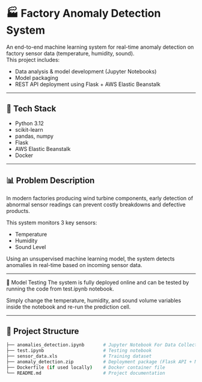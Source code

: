 # 🏭 Factory Anomaly Detection System

An end-to-end machine learning system for real-time anomaly detection on factory sensor data (temperature, humidity, sound).  
This project includes:  
- Data analysis & model development (Jupyter Notebooks)
- Model packaging
- REST API deployment using Flask + AWS Elastic Beanstalk

---

## 🔧 Tech Stack

- Python 3.12
- scikit-learn
- pandas, numpy
- Flask
- AWS Elastic Beanstalk
- Docker 

---

## 📊 Problem Description

In modern factories producing wind turbine components, early detection of abnormal sensor readings can prevent costly breakdowns and defective products.

This system monitors 3 key sensors:
- Temperature
- Humidity
- Sound Level

Using an unsupervised machine learning model, the system detects anomalies in real-time based on incoming sensor data.

---

🧪 Model Testing
The system is fully deployed online and can be tested by running the code from test.ipynb notebook.

Simply change the temperature, humidity, and sound volume variables inside the notebook and re-run the prediction cell.

---

## 📂 Project Structure

```bash
├── anomalies_detection.ipynb       # Jupyter Notebook For Data Collection, Model Training and Evaluation
├── test.ipynb                      # Testing notebook
├── sensor_data.xls                 # Training dataset
├── anomaly_detection.zip           # Deployment package (Flask API + Model)
├── Dockerfile (if used locally)    # Docker container file
└── README.md                       # Project documentation

